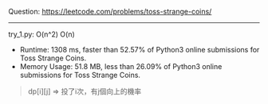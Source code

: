 Question: https://leetcode.com/problems/toss-strange-coins/

---

try_1.py: O(n^2) O(n)

* Runtime: 1308 ms, faster than 52.57% of Python3 online submissions for Toss Strange Coins.
* Memory Usage: 51.8 MB, less than 26.09% of Python3 online submissions for Toss Strange Coins.

> dp[i][j] => 投了i次，有j個向上的機率